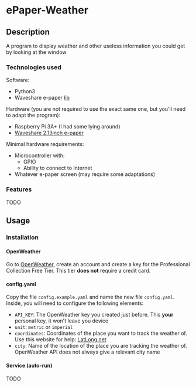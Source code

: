 # ePaper-Weather
## Description

A program to display weather and other useless information you could get by looking at the window

### Technologies used

Software:
- Python3
- Waveshare e-paper [lib](https://github.com/waveshare/e-Paper/blob/master/RaspberryPi_JetsonNano/python/lib/)

Hardware (you are not required to use the exact same one, but you'll need to adapt the program):
- Raspberry Pi 3A+ (I had some lying around)
- [Waveshare 2.13inch e-paper](https://www.waveshare.com/wiki/2.13inch_e-Paper_HAT_Manual)

Minimal hardware requirements:
- Microcontroller with:
  - GPIO
  - Ability to connect to Internet
- Whatever e-paper screen (may require some adaptations)

### Features
TODO

## Usage
### Installation

#### OpenWeather
Go to [OpenWeather](https://openweathermap.org/price#current), create an account and create a key for the Professional Collection Free Tier. This tier **does not** require a credit card.

#### config.yaml
Copy the file `config.example.yaml` and name the new file `config.yaml`. Inside, you will need to configure the following elements:
- `API_KEY`: The OpenWeather key you created just before. This **your** personal key, it won't leave you device
- `unit`: `metric` or `imperial`
- `coordinates`: Coordinates of the place you want to track the weather of. Use this website for help: [LatLong.net](https://www.latlong.net/)
- `city`: Name of the location of the place you are tracking the weather of. OpenWeather API does not always give a relevant city name

#### Service (auto-run)
TODO
